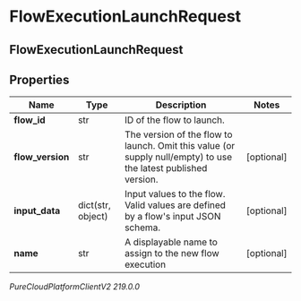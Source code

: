 # FlowExecutionLaunchRequest

## FlowExecutionLaunchRequest

## Properties

|Name | Type | Description | Notes|
|------------ | ------------- | ------------- | -------------|
| **flow_id** | str | ID of the flow to launch. | |
| **flow_version** | str | The version of the flow to launch. Omit this value (or supply null/empty) to use the latest published version. | [optional] |
| **input_data** | dict(str, object) | Input values to the flow. Valid values are defined by a flow&#39;s input JSON schema. | [optional] |
| **name** | str | A displayable name to assign to the new flow execution | [optional] |



_PureCloudPlatformClientV2 219.0.0_
